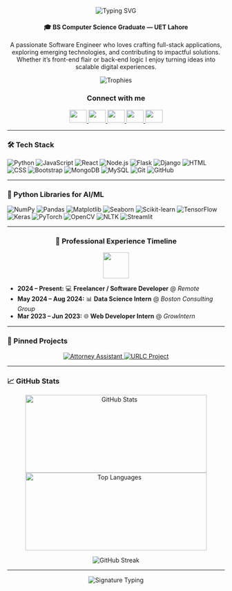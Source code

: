  

<!-- Typing Animation Intro -->
<p align="center">
  <img src="https://readme-typing-svg.demolab.com?font=Fira+Code&size=24&pause=1000&color=F75C7A&center=true&vCenter=true&width=1000&lines=Hi+there!+I%E2%80%99m+Rizwan+Majeed;Software+Engineer+%7C+Full+Stack+Developer+%7C+Tech+Enthusiast;Always+learning,+building,+and+sharing..." alt="Typing SVG" />
</p>

<!-- Bio -->
<h4 align="center">
  🎓 BS Computer Science Graduate —  UET Lahore
</h4>

<p align="center">
  A passionate Software Engineer who loves crafting full-stack applications, exploring emerging technologies, and contributing to impactful solutions. Whether it’s front-end flair or back-end logic I enjoy turning ideas into scalable digital experiences.
</p>

<!-- Trophies -->
<p align="center">
  <img src="https://github-profile-trophy.vercel.app/?username=rizirajput&theme=tokyonight&no-frame=true&margin-w=15&row=1" alt="Trophies" />
</p>

<!-- Social Links -->
<h3 align="center">Connect with me</h3>
<p align="center">
  <a href="https://www.linkedin.com/in/rizwan-majeed-dev/" target="_blank">
    <img src="https://raw.githubusercontent.com/rahuldkjain/github-profile-readme-generator/master/src/images/icons/Social/linked-in-alt.svg" height="30" width="40" />
  </a>
  <a href="https://www.facebook.com/profile.php?id=100091789609116" target="_blank">
    <img src="https://raw.githubusercontent.com/rahuldkjain/github-profile-readme-generator/master/src/images/icons/Social/facebook.svg" height="30" width="40" />
  </a>
  <a href="https://www.instagram.com/whorizwanmajeed/" target="_blank">
    <img src="https://raw.githubusercontent.com/rahuldkjain/github-profile-readme-generator/master/src/images/icons/Social/instagram.svg" height="30" width="40" />
  </a>
  <a href="https://www.youtube.com/@rm-vg2rb" target="_blank">
    <img src="https://raw.githubusercontent.com/rahuldkjain/github-profile-readme-generator/master/src/images/icons/Social/youtube.svg" height="30" width="40" />
  </a>
  <a href="https://leetcode.com/u/rizwan543/" target="_blank">
    <img src="https://raw.githubusercontent.com/rahuldkjain/github-profile-readme-generator/master/src/images/icons/Social/leet-code.svg" height="30" width="40" />
  </a>
</p>

---

### 🛠️ Tech Stack

![Python](https://img.shields.io/badge/-Python-05122A?style=flat&logo=python)
![JavaScript](https://img.shields.io/badge/-JavaScript-05122A?style=flat&logo=javascript)
![React](https://img.shields.io/badge/-React-05122A?style=flat&logo=react)
![Node.js](https://img.shields.io/badge/-Node.js-05122A?style=flat&logo=node.js)
![Flask](https://img.shields.io/badge/-Flask-05122A?style=flat&logo=flask)
![Django](https://img.shields.io/badge/-Django-05122A?style=flat&logo=django)
![HTML](https://img.shields.io/badge/-HTML-05122A?style=flat&logo=html5)
![CSS](https://img.shields.io/badge/-CSS-05122A?style=flat&logo=css3)
![Bootstrap](https://img.shields.io/badge/-Bootstrap-05122A?style=flat&logo=bootstrap)
![MongoDB](https://img.shields.io/badge/-MongoDB-05122A?style=flat&logo=mongodb)
![MySQL](https://img.shields.io/badge/-MySQL-05122A?style=flat&logo=mysql)
![Git](https://img.shields.io/badge/-Git-05122A?style=flat&logo=git)
![GitHub](https://img.shields.io/badge/-GitHub-05122A?style=flat&logo=github)

---

### 🤖 Python Libraries for AI/ML

![NumPy](https://img.shields.io/badge/-NumPy-013243?style=flat&logo=numpy)
![Pandas](https://img.shields.io/badge/-Pandas-150458?style=flat&logo=pandas)
![Matplotlib](https://img.shields.io/badge/-Matplotlib-11557C?style=flat&logo=matplotlib)
![Seaborn](https://img.shields.io/badge/-Seaborn-4C8088?style=flat)
![Scikit-learn](https://img.shields.io/badge/-Scikit--learn-F7931E?style=flat&logo=scikit-learn)
![TensorFlow](https://img.shields.io/badge/-TensorFlow-FF6F00?style=flat&logo=tensorflow)
![Keras](https://img.shields.io/badge/-Keras-D00000?style=flat&logo=keras)
![PyTorch](https://img.shields.io/badge/-PyTorch-EE4C2C?style=flat&logo=pytorch)
![OpenCV](https://img.shields.io/badge/-OpenCV-5C3EE8?style=flat&logo=opencv)
![NLTK](https://img.shields.io/badge/-NLTK-76B900?style=flat)
![Streamlit](https://img.shields.io/badge/-Streamlit-FF4B4B?style=flat&logo=streamlit)

---
<h3 align="center">💼 Professional Experience Timeline</h3>
<p align="center">
  <img src="https://user-images.githubusercontent.com/74038190/212284087-bbe7e430-757e-4901-90bf-4cd2ce3e1852.gif" width="60" />
</p>

<ul>
  <li><b>2024 – Present:</b> 💻 <strong>Freelancer / Software Developer</strong> @ <em>Remote</em></li>
  <li><b>May 2024 – Aug 2024:</b> 📊 <strong>Data Science Intern</strong> @ <em>Boston Consulting Group</em></li>
  <li><b>Mar 2023 – Jun 2023:</b> 🌐 <strong>Web Developer Intern</strong> @ <em>GrowIntern</em></li>
</ul>

  

---
### 📌 Pinned Projects

<p align="center">
  <a href="https://github.com/RiziRajput/attorney-assistant">
    <img src="https://github-readme-stats.vercel.app/api/pin/?username=RiziRajput&repo=attorney-assistant&theme=tokyonight&hide_border=true" alt="Attorney Assistant" />
  </a>
  <a href="https://github.com/RiziRajput/URLC">
    <img src="https://github-readme-stats.vercel.app/api/pin/?username=RiziRajput&repo=URLC&theme=tokyonight&hide_border=true" alt="URLC Project" />
  </a>
</p>

---

### 📈 GitHub Stats

<p align="center">
  <img height="180px" width="420px" src="https://github-readme-stats.vercel.app/api?username=rizirajput&show_icons=true&theme=tokyonight&hide_border=true" alt="GitHub Stats" />
  <img height="180px" width="420px" src="https://github-readme-stats.vercel.app/api/top-langs?username=rizirajput&layout=compact&theme=tokyonight&hide_border=true" alt="Top Languages" />
</p>

<p align="center">
  <img src="https://streak-stats.demolab.com?user=rizirajput&theme=tokyonight&hide_border=true" alt="GitHub Streak" />
</p>


---

 

<p align="center">
  <img src="https://readme-typing-svg.herokuapp.com?font=Fira+Code&size=22&pause=1000&color=F75C7A&center=true&vCenter=true&width=800&lines=Crafted+with+💙+by+Rizwan+Majeed;Follow+my+journey,+one+commit+at+a+time..." alt="Signature Typing" />
</p>
